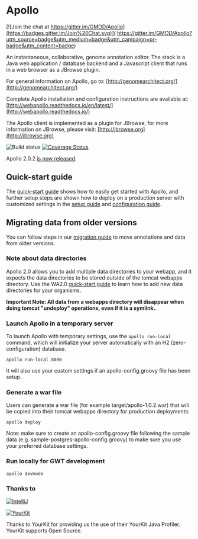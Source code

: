 # Apollo

[![Join the chat at
https://gitter.im/GMOD/Apollo](https://badges.gitter.im/Join%20Chat.svg)](
https://gitter.im/GMOD/Apollo?utm_source=badge&utm_medium=badge&utm_campaign=pr-badge&utm_content=badge)

An instantaneous, collaborative, genome annotation editor.  The stack is a Java web application / database backend and a
Javascript client that runs in a web browser as a JBrowse plugin.  

For general information on Apollo, go to: [http://genomearchitect.org/](http://genomearchitect.org/)

Complete Apollo installation and configuration instructions are available at:
[http://webapollo.readthedocs.io/en/latest/](http://webapollo.readthedocs.io/)

The Apollo client is implemented as a plugin for JBrowse, for more information on JBrowse, please visit:
[http://jbrowse.org](http://jbrowse.org)

![Build status](https://travis-ci.org/GMOD/Apollo.svg?branch=master)
[![Coverage Status](https://coveralls.io/repos/github/GMOD/Apollo/badge.svg?branch=master)](https://coveralls.io/github/GMOD/Apollo?branch=master)


Apollo 2.0.2 [is now released](https://github.com/GMOD/Apollo/releases/tag/2.0.2).  

## Quick-start guide

The [quick-start guide](docs/Apollo2Build.md) shows how to easily get started with Apollo, and further setup steps are
shown how to deploy on a production server with customized settings in the [setup guide](docs/Setup.md) and
[configuration guide](docs/Configure.md).

## Migrating data from older versions

You can follow steps in our [migration guide](docs/Migration.md) to move annotations and data from older versions.

### Note about data directories

Apollo 2.0 allows you to add multiple data directories to your webapp, and it expects the data directories to be stored
outside of the tomcat webapps directory. Use the WA2.0 [quick-start guide](docs/Apollo2Build.md) to learn how to add new
data directories for your organisms.


**Important Note: All data from a webapps directory will disappear when doing tomcat "undeploy" operations, even if
it is a symlink.**.


### Launch Apollo in a temporary server

To launch Apollo with temporary settings, use the `apollo run-local` command, which will initialize your server
automatically with an H2 (zero-configuration) database.
 
    apollo run-local 8080

It will also use your custom settings if an apollo-config.groovy file has been setup.

### Generate a war file

Users can generate a war file (for example target/apollo-1.0.2.war) that will be copied into their tomcat webapps
directory for production deployments:

    apollo deploy 

Note: make sure to create an apollo-config.groovy file following the sample data (e.g.
sample-postgres-apollo-config.groovy) to make sure you use your preferred database settings.


### Run locally for GWT development

    apollo devmode 
   

### Thanks to
[![IntelliJ](https://lh6.googleusercontent.com/--QIIJfKrjSk/UJJ6X-UohII/AAAAAAAAAVM/cOW7EjnH778/s800/banner_IDEA.png)](
http://www.jetbrains.com/idea/index.html)

[![YourKit](https://www.yourkit.com/images/yklogo.png)](https://www.yourkit.com/) 


Thanks to YourKit for providing us the use of their YourKit Java Profiler.  YourKit supports Open Source.
